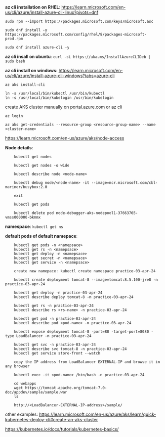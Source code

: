 
**az cli installation on RHEL**: https://learn.microsoft.com/en-us/cli/azure/install-azure-cli-linux?pivots=dnf

	sudo rpm --import https://packages.microsoft.com/keys/microsoft.asc

	sudo dnf install -y https://packages.microsoft.com/config/rhel/8/packages-microsoft-prod.rpm

	sudo dnf install azure-cli -y

**az cli insall on ubuntu**: `curl -sL https://aka.ms/InstallAzureCLIDeb | sudo bash`

**az cli install on windows**: https://learn.microsoft.com/en-us/cli/azure/install-azure-cli-windows?tabs=azure-cli

```
az aks install-cli

ln -s /usr/local/bin/kubectl /usr/bin/kubectl
ln -s /usr/local/bin/kubelogin /usr/bin/kubelogin
```

create AKS cluster manually on portal.azure.com or az cli
```
az login

az aks get-credentials --resource-group <resource-group-name> --name <cluster-name>
```

https://learn.microsoft.com/en-us/azure/aks/node-access

**Node details**:
```
	kubectl get nodes

	kubectl get nodes -o wide

	kubectl describe node <node-name>

	kubectl debug node/<node-name> -it --image=mcr.microsoft.com/cbl-mariner/busybox:2.0

	exit

	kubectl get pods

	kubectl delete pod node-debugger-aks-nodepool1-37663765-vmss000000-bkmmx
```

**namespace**: `kubectl get ns`

**default pods of default namepace**:
```
	kubectl get pods -n <namepsace>
	kubectl get rs -n <namepsace>
	kubectl get deploy -n <namepsace>
	kubectl get secret -n <namepsace>
	kubectl get service -n <namepsace>

	create new namepace: kubectl create namespace practice-03-apr-24

	kubectl create deployment tomcat-8 --image=tomcat:8.5.100-jre8 -n practice-03-apr-24

	kubectl get deploy -n practice-03-apr-24
	kubectl describe deploy tomcat-8 -n practice-03-apr-24

	kubectl get rs -n practice-03-apr-24
	kubectl describe rs <rs-name> -n practice-03-apr-24

	kubectl get pod -n practice-03-apr-24
	kubectl describe pod <pod-name> -n practice-03-apr-24

	kubectl expose deployment tomcat-8 -port=80 -target-port=8080 -type LoadBalancer -n practice-03-apr-24

	kubectl get svc -n practice-03-apr-24
	kubectl describe svc tomcat-8 -n practice-03-apr-24
	kubectl get service store-front --watch

	copy the IP address from LoadBalancer EXTERNAL-IP and browse it in any browser

	kubectl exec -it <pod-name> /bin/bash -n practice-03-apr-24

	cd webapps
	wget https://tomcat.apache.org/tomcat-7.0-doc/appdev/sample/sample.war
	ls

	http://<LoadBalancer-EXTERNAL-IP-address>/sample/
```

other examples: https://learn.microsoft.com/en-us/azure/aks/learn/quick-kubernetes-deploy-cli#create-an-aks-cluster

https://kubernetes.io/docs/tutorials/kubernetes-basics/
